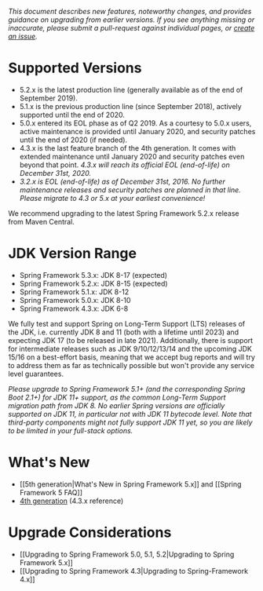 _This document describes new features, noteworthy changes, and provides guidance on upgrading from earlier versions. If you see anything missing or inaccurate, please submit a pull-request against individual pages, or [create an issue](https://github.com/spring-projects/spring-framework/issues)._

# Supported Versions

- 5.2.x is the latest production line (generally available as of the end of September 2019).
- 5.1.x is the previous production line (since September 2018), actively supported until the end of 2020.
- 5.0.x entered its EOL phase as of Q2 2019. As a courtesy to 5.0.x users, active maintenance is provided until January 2020, and security patches until the end of 2020 (if needed).
- 4.3.x is the last feature branch of the 4th generation. It comes with extended maintenance until January 2020 and security patches even beyond that point. _4.3.x will reach its official EOL (end-of-life) on December 31st, 2020._
- _3.2.x is EOL (end-of-life) as of December 31st, 2016. No further maintenance releases and security patches are planned in that line. Please migrate to 4.3 or 5.x at your earliest convenience!_

We recommend upgrading to the latest Spring Framework 5.2.x release from Maven Central.

# JDK Version Range

- Spring Framework 5.3.x: JDK 8-17 (expected)
- Spring Framework 5.2.x: JDK 8-15 (expected)
- Spring Framework 5.1.x: JDK 8-12
- Spring Framework 5.0.x: JDK 8-10
- Spring Framework 4.3.x: JDK 6-8

We fully test and support Spring on Long-Term Support (LTS) releases of the JDK, i.e. currently JDK 8 and 11 (both with a lifetime until 2023) and expecting JDK 17 (to be released in late 2021). Additionally, there is support for intermediate releases such as JDK 9/10/12/13/14 and the upcoming JDK 15/16 on a best-effort basis, meaning that we accept bug reports and will try to address them as far as technically possible but won't provide any service level guarantees.

_Please upgrade to Spring Framework 5.1+ (and the corresponding Spring Boot 2.1+) for JDK 11+ support, as the common Long-Term Support migration path from JDK 8. No earlier Spring versions are officially supported on JDK 11, in particular not with JDK 11 bytecode level. Note that third-party components might not fully support JDK 11 yet, so you are likely to be limited in your full-stack options._

# What's New

- [[5th generation|What's New in Spring Framework 5.x]] and [[Spring Framework 5 FAQ]]
- [4th generation](https://docs.spring.io/spring-framework/docs/4.3.x/spring-framework-reference/htmlsingle/#spring-whats-new) (4.3.x reference)

# Upgrade Considerations

- [[Upgrading to Spring Framework 5.0, 5.1, 5.2|Upgrading to Spring Framework 5.x]]
- [[Upgrading to Spring Framework 4.3|Upgrading to Spring-Framework 4.x]]